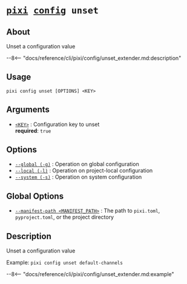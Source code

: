 <!--- This file is autogenerated. Do not edit manually! -->
# <code>[pixi](../../pixi.md) [config](../config.md) unset</code>

## About
Unset a configuration value

--8<-- "docs/reference/cli/pixi/config/unset_extender.md:description"

## Usage
```
pixi config unset [OPTIONS] <KEY>
```

## Arguments
- <a id="arg-<KEY>" href="#arg-<KEY>">`<KEY>`</a>
:  Configuration key to unset
<br>**required**: `true`

## Options
- <a id="arg---global" href="#arg---global">`--global (-g)`</a>
:  Operation on global configuration
- <a id="arg---local" href="#arg---local">`--local (-l)`</a>
:  Operation on project-local configuration
- <a id="arg---system" href="#arg---system">`--system (-s)`</a>
:  Operation on system configuration

## Global Options
- <a id="arg---manifest-path" href="#arg---manifest-path">`--manifest-path <MANIFEST_PATH>`</a>
:  The path to `pixi.toml`, `pyproject.toml`, or the project directory

## Description
Unset a configuration value

Example: `pixi config unset default-channels`


--8<-- "docs/reference/cli/pixi/config/unset_extender.md:example"
